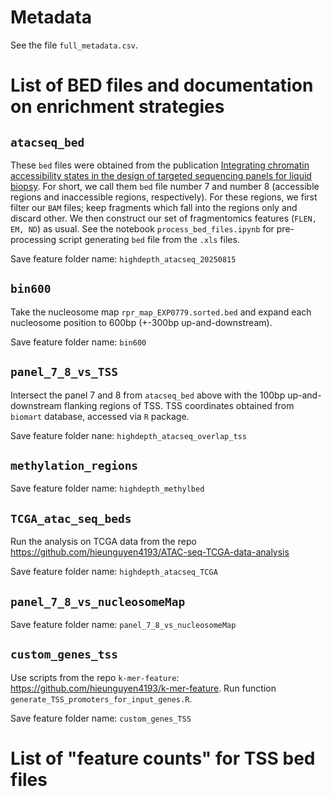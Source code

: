 # Metadata

See the file `full_metadata.csv`. 

# List of BED files and documentation on enrichment strategies

## `atacseq_bed`

These `bed` files were obtained from the publication [Integrating chromatin accessibility states in the design of targeted sequencing panels for liquid biopsy](https://www.nature.com/articles/s41598-022-14675-z). For short, we call them `bed` file number 7 and number 8 (accessible regions and inaccessible regions, respectively). For these regions, we first filter our `BAM` files; keep fragments which fall into the regions only and discard other. We then construct our set of fragmentomics features (`FLEN, EM, ND`) as usual. See the notebook `process_bed_files.ipynb` for pre-processing script generating `bed` file from the `.xls` files.

Save feature folder name: `highdepth_atacseq_20250815`

## `bin600`

Take the nucleosome map `rpr_map_EXP0779.sorted.bed` and expand each nucleosome position to 600bp (+-300bp up-and-downstream). 

Save feature folder name: `bin600`

## `panel_7_8_vs_TSS` 

Intersect the panel 7 and 8 from `atacseq_bed` above with the 100bp up-and-downstream flanking regions of TSS. TSS coordinates obtained from `biomart` database, accessed via `R` package. 

Save feature folder nane: `highdepth_atacseq_overlap_tss`

## `methylation_regions`

Save feature folder name: `highdepth_methylbed`

## `TCGA_atac_seq_beds`
Run the analysis on TCGA data from the repo https://github.com/hieunguyen4193/ATAC-seq-TCGA-data-analysis 

Save feature folder name: `highdepth_atacseq_TCGA`

## `panel_7_8_vs_nucleosomeMap`

Save feature folder name: `panel_7_8_vs_nucleosomeMap`

## `custom_genes_tss` 
Use scripts from the repo `k-mer-feature`: https://github.com/hieunguyen4193/k-mer-feature. Run function `generate_TSS_promoters_for_input_genes.R`.

Save feature folder name: `custom_genes_TSS`

# List of "feature counts" for TSS bed files

